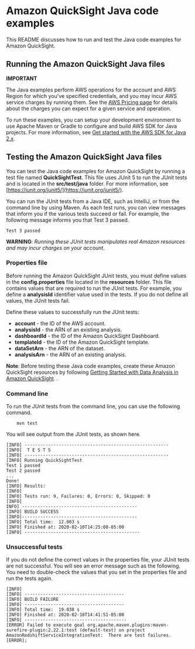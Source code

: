 # Amazon QuickSight Java code examples

This README discusses how to run and test the Java code examples for Amazon QuickSight.

## Running the Amazon QuickSight Java files

**IMPORTANT**

The Java examples perform AWS operations for the account and AWS Region for which you've specified credentials, and you may incur AWS service charges by running them. See the [AWS Pricing page](https://aws.amazon.com/pricing/) for details about the charges you can expect for a given service and operation.

To run these examples, you can setup your development environment to use Apache Maven or Gradle to configure and build AWS SDK for Java projects. For more information, 
see [Get started with the AWS SDK for Java 2.x](https://docs.aws.amazon.com/sdk-for-java/latest/developer-guide/get-started.html).


 ## Testing the Amazon QuickSight Java files

You can test the Java code examples for Amazon QuickSight by running a test file named **QuickSightTest**. This file uses JUnit 5 to run the JUnit tests and is located in the **src/test/java** folder. For more information, see [https://junit.org/junit5/](https://junit.org/junit5/).

You can run the JUnit tests from a Java IDE, such as IntelliJ, or from the command line by using Maven. As each test runs, you can view messages that inform you if the various tests succeed or fail. For example, the following message informs you that Test 3 passed.

	Test 3 passed

**WARNING**: _Running these JUnit tests manipulates real Amazon resources and may incur charges on your account._

 ### Properties file
Before running the Amazon QuickSight JUnit tests, you must define values in the **config.properties** file located in the **resources** folder. This file contains values that are required to run the JUnit tests. For example, you define a **analysisId** identifier value used in the tests. If you do not define all values, the JUnit tests fail.

Define these values to successfully run the JUnit tests:

- **account** - the ID of the AWS account.   
- **analysisId** - the ARN of an existing analysis.
- **dashboardId** - the ID of the Amazon QuickSight Dashboard.
- **templateId** - the ID of the Amazon QuickSight template.
- **dataSetArn** - the ARN of the dataset.
- **analysisArn** - the ARN of an existing analysis.

**Note**: Before testing these Java code examples, create these Amazon QuickSight resources by following [Getting Started with Data Analysis in Amazon QuickSight](https://docs.aws.amazon.com/quicksight/latest/user/getting-started.html).  .

### Command line
To run the JUnit tests from the command line, you can use the following command.

		mvn test

You will see output from the JUnit tests, as shown here.

	[INFO] -------------------------------------------------------
	[INFO]  T E S T S
	[INFO] -------------------------------------------------------
	[INFO] Running QuickSightTest
	Test 1 passed
	Test 2 passed
	...
	Done!
	[INFO] Results:
	[INFO]
	[INFO] Tests run: 9, Failures: 0, Errors: 0, Skipped: 0
	[INFO]
	INFO] --------------------------------------------
	[INFO] BUILD SUCCESS
	[INFO]--------------------------------------------
	[INFO] Total time:  12.003 s
	[INFO] Finished at: 2020-02-10T14:25:08-05:00
	[INFO] --------------------------------------------

### Unsuccessful tests

If you do not define the correct values in the properties file, your JUnit tests are not successful. You will see an error message such as the following. You need to double-check the values that you set in the properties file and run the tests again.

	[INFO]
	[INFO] --------------------------------------
	[INFO] BUILD FAILURE
	[INFO] --------------------------------------
	[INFO] Total time:  19.038 s
	[INFO] Finished at: 2020-02-10T14:41:51-05:00
	[INFO] ---------------------------------------
	[ERROR] Failed to execute goal org.apache.maven.plugins:maven-surefire-plugin:2.22.1:test (default-test) on project AmazonRedshiftServiceIntegrationTest:  There are test failures.
	[ERROR];
